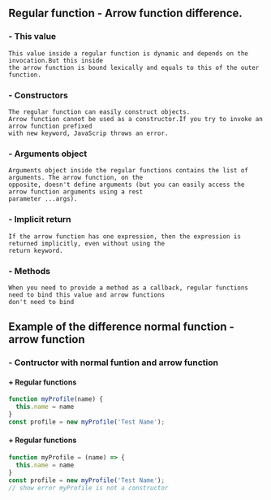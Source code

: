 ## Regular function - Arrow function difference.
  ### - This value
    This value inside a regular function is dynamic and depends on the invocation.But this inside 
    the arrow function is bound lexically and equals to this of the outer function.
  ### - Constructors
    The regular function can easily construct objects.
    Arrow function cannot be used as a constructor.If you try to invoke an arrow function prefixed 
    with new keyword, JavaScrip throws an error.
  ### - Arguments object
    Arguments object inside the regular functions contains the list of arguments. The arrow function, on the
    opposite, doesn't define arguments (but you can easily access the arrow function arguments using a rest 
    parameter ...args).
  ### - Implicit return
    If the arrow function has one expression, then the expression is returned implicitly, even without using the 
    return keyword.
  ### - Methods
    When you need to provide a method as a callback, regular functions need to bind this value and arrow functions 
    don't need to bind

## Example of the difference normal function - arrow function
  ### - Contructor with normal funtion and arrow function 
  #### + Regular functions
  ```js 
  function myProfile(name) {
    this.name = name
  }
  const profile = new myProfile('Test Name');
  ```
  #### + Regular functions
  ```js 
  function myProfile = (name) => {
    this.name = name
  }
  const profile = new myProfile('Test Name');
  // show error myProfile is not a constructor
  ```
